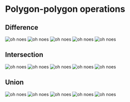 Polygon-polygon operations
==========================

## Difference

![oh noes](polygon-polygon-difference-simple.svg)
![oh noes](polygon-polygon-difference-disjoint.svg)
![oh noes](polygon-polygon-difference-double-traversal.svg)
![oh noes](polygon-polygon-difference-fully-subsumed.svg)
![oh noes](polygon-polygon-difference-complicated.svg)

## Intersection

![oh noes](polygon-polygon-intersection-simple.svg)
![oh noes](polygon-polygon-intersection-disjoint.svg)
![oh noes](polygon-polygon-intersection-double-traversal.svg)
![oh noes](polygon-polygon-intersection-fully-subsumed.svg)
![oh noes](polygon-polygon-intersection-complicated.svg)

## Union

![oh noes](polygon-polygon-union-simple.svg)
![oh noes](polygon-polygon-union-disjoint.svg)
![oh noes](polygon-polygon-union-double-traversal.svg)
![oh noes](polygon-polygon-union-fully-subsumed.svg)
![oh noes](polygon-polygon-union-complicated.svg)
